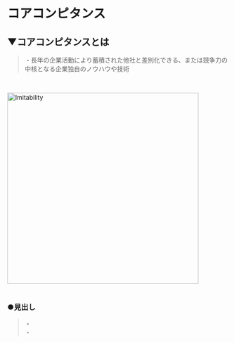 # コアコンピタンス

## ▼コアコンピタンスとは
>・長年の企業活動により蓄積された他社と差別化できる、または競争力の中核となる企業独自のノウハウや技術<br>
<br>

<img width="435" alt="Imitability" src="https://user-images.githubusercontent.com/81621944/229333146-a06dd3cf-3d5e-4c06-a78f-583861d2fe37.png"><br>
<br>

### ●見出し
>・<br>
>・<br>
<br>
